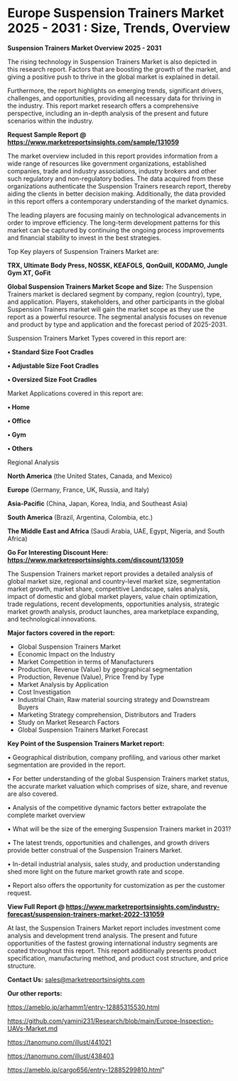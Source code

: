  # Europe Suspension Trainers Market 2025 - 2031 : Size, Trends, Overview

<Strong> Suspension Trainers Market Overview 2025 - 2031</strong>

The rising technology in Suspension Trainers Market is also depicted in this research report. Factors that are boosting the growth of the market, and giving a positive push to thrive in the global market is explained in detail.

Furthermore, the report highlights on emerging trends, significant drivers, challenges, and opportunities, providing all necessary data for thriving in the industry. This report market research offers a comprehensive perspective, including an in-depth analysis of the present and future scenarios within the industry.

<strong>Request Sample Report @ <a href=https://www.marketreportsinsights.com/sample/131059>https://www.marketreportsinsights.com/sample/131059</a></strong>

The market overview included in this report provides information from a wide range of resources like government organizations, established companies, trade and industry associations, industry brokers and other such regulatory and non-regulatory bodies. The data acquired from these organizations authenticate the Suspension Trainers research report, thereby aiding the clients in better decision making. Additionally, the data provided in this report offers a contemporary understanding of the market dynamics.

The leading players are focusing mainly on technological advancements in order to improve efficiency. The long-term development patterns for this market can be captured by continuing the ongoing process improvements and financial stability to invest in the best strategies.

Top Key players of Suspension Trainers Market are:

<strong>TRX, Ultimate Body Press, NOSSK, KEAFOLS, QonQuill, KODAMO, Jungle Gym XT, GoFit</strong>

<strong><b>Global Suspension Trainers Market Scope and Size:</b></strong>
The Suspension Trainers market is declared segment by company, region (country), type, and application. Players, stakeholders, and other participants in the global Suspension Trainers market will gain the market scope as they use the report as a powerful resource. The segmental analysis focuses on revenue and product by type and application and the forecast period of 2025-2031.

Suspension Trainers Market Types covered in this report are:

<strong>• Standard Size Foot Cradles

• Adjustable Size Foot Cradles

• Oversized Size Foot Cradles</strong>

Market Applications covered in this report are:

<strong>• Home

• Office

• Gym

• Others</strong> 

Regional Analysis

<strong>North America</strong> (the United States, Canada, and Mexico)

<strong>Europe</strong> (Germany, France, UK, Russia, and Italy)

<strong>Asia-Pacific</strong> (China, Japan, Korea, India, and Southeast Asia)

<strong>South America</strong> (Brazil, Argentina, Colombia, etc.)

<strong>The Middle East and Africa</strong> (Saudi Arabia, UAE, Egypt, Nigeria, and South Africa)

<strong>Go For Interesting Discount Here: <a href=https://www.marketreportsinsights.com/discount/131059>https://www.marketreportsinsights.com/discount/131059</a></strong>

The Suspension Trainers market report provides a detailed analysis of global market size, regional and country-level market size, segmentation market growth, market share, competitive Landscape, sales analysis, impact of domestic and global market players, value chain optimization, trade regulations, recent developments, opportunities analysis, strategic market growth analysis, product launches, area marketplace expanding, and technological innovations.

<strong><b>Major factors covered in the report:</b></strong>
<ul>
  <li>Global Suspension Trainers Market </li>
  <li>Economic Impact on the Industry</li>
  <li>Market Competition in terms of Manufacturers</li>
  <li>Production, Revenue (Value) by geographical segmentation</li>
  <li>Production, Revenue (Value), Price Trend by Type</li>
  <li>Market Analysis by Application</li>
  <li>Cost Investigation</li>
  <li>Industrial Chain, Raw material sourcing strategy and Downstream Buyers</li>
  <li>Marketing Strategy comprehension, Distributors and Traders</li>
  <li>Study on Market Research Factors</li>
  <li>Global Suspension Trainers Market Forecast</li>
</ul>

<strong><b>Key Point of the Suspension Trainers Market report:</b></strong>

• Geographical distribution, company profiling, and various other market segmentation are provided in the report.

• For better understanding of the global Suspension Trainers market status, the accurate market valuation which comprises of size, share, and revenue are also covered.

• Analysis of the competitive dynamic factors better extrapolate the complete market overview

• What will be the size of the emerging Suspension Trainers market in 2031?

• The latest trends, opportunities and challenges, and growth drivers provide better construal of the Suspension Trainers Market.

• In-detail industrial analysis, sales study, and production understanding shed more light on the future market growth rate and scope.

• Report also offers the opportunity for customization as per the customer request.

<strong><b>View Full Report @ <a href=https://www.marketreportsinsights.com/industry-forecast/suspension-trainers-market-2022-131059>https://www.marketreportsinsights.com/industry-forecast/suspension-trainers-market-2022-131059</a></b></strong>


At last, the Suspension Trainers Market report includes investment come analysis and development trend analysis. The present and future opportunities of the fastest growing international industry segments are coated throughout this report. This report additionally presents product specification, manufacturing method, and product cost structure, and price structure.

<strong>Contact Us:</strong>
sales@marketreportsinsights.com

<strong>Our other reports:</strong>

<a href=https://ameblo.jp/arhamm1/entry-12885315530.html>https://ameblo.jp/arhamm1/entry-12885315530.html</a>

<a href=https://github.com/yamini231/Research/blob/main/Europe-Inspection-UAVs-Market.md>https://github.com/yamini231/Research/blob/main/Europe-Inspection-UAVs-Market.md</a>

<a href=https://tanomuno.com/illust/441021>https://tanomuno.com/illust/441021</a>

<a href=https://tanomuno.com/illust/438403>https://tanomuno.com/illust/438403</a>

<a href=https://ameblo.jp/cargo656/entry-12885299810.html>https://ameblo.jp/cargo656/entry-12885299810.html</a>"
